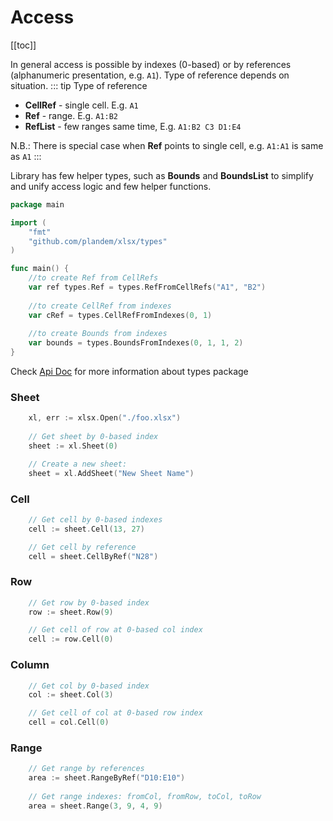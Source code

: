 # Access
[[toc]]

In general access is possible by indexes (0-based) or by references (alphanumeric presentation, e.g. `A1`). Type of reference depends on situation. 
::: tip Type of reference
- **CellRef** - single cell. E.g. `A1`
- **Ref** - range. E.g. `A1:B2`
- **RefList** - few ranges same time, E.g. `A1:B2 C3 D1:E4`

N.B.: There is special case when **Ref** points to single cell, e.g. `A1:A1` is same as `A1`
:::

Library has few helper types, such as **Bounds** and **BoundsList** to simplify and unify access logic and few helper functions.
```go
package main

import (
	"fmt"
	"github.com/plandem/xlsx/types"
)

func main() {
	//to create Ref from CellRefs
	var ref types.Ref = types.RefFromCellRefs("A1", "B2")
	
	//to create CellRef from indexes
	var cRef = types.CellRefFromIndexes(0, 1)
	
	//to create Bounds from indexes
	var bounds = types.BoundsFromIndexes(0, 1, 1, 2)
}

```

Check [Api Doc](https://godoc.org/github.com/plandem/xlsx/types) for more information about types package

### Sheet
```go
	xl, err := xlsx.Open("./foo.xlsx")
	
	// Get sheet by 0-based index
	sheet := xl.Sheet(0)

	// Create a new sheet:
	sheet = xl.AddSheet("New Sheet Name")
```

### Cell
```go
	// Get cell by 0-based indexes
	cell := sheet.Cell(13, 27)

	// Get cell by reference
	cell = sheet.CellByRef("N28")
```

### Row
```go
	// Get row by 0-based index
	row := sheet.Row(9)

	// Get cell of row at 0-based col index
	cell := row.Cell(0)
```
	
### Column
```go
	// Get col by 0-based index
	col := sheet.Col(3)

	// Get cell of col at 0-based row index
	cell = col.Cell(0)
```

### Range
```go
	// Get range by references
	area := sheet.RangeByRef("D10:E10")
	
	// Get range indexes: fromCol, fromRow, toCol, toRow
	area = sheet.Range(3, 9, 4, 9)
```